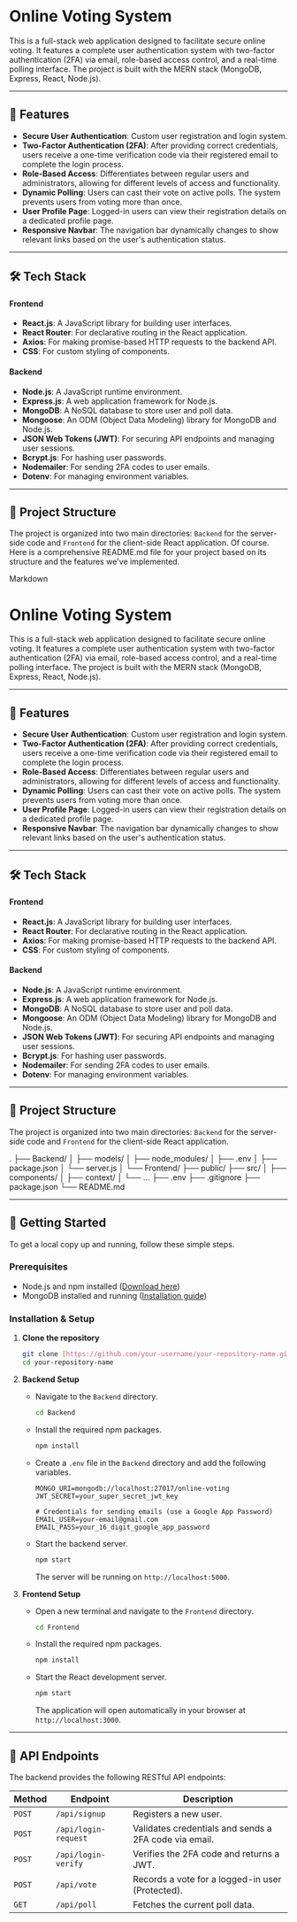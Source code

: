 # Online Voting System

This is a full-stack web application designed to facilitate secure online voting. It features a complete user authentication system with two-factor authentication (2FA) via email, role-based access control, and a real-time polling interface. The project is built with the MERN stack (MongoDB, Express, React, Node.js).

***

## 🚀 Features

* **Secure User Authentication**: Custom user registration and login system.
* **Two-Factor Authentication (2FA)**: After providing correct credentials, users receive a one-time verification code via their registered email to complete the login process.
* **Role-Based Access**: Differentiates between regular users and administrators, allowing for different levels of access and functionality.
* **Dynamic Polling**: Users can cast their vote on active polls. The system prevents users from voting more than once.
* **User Profile Page**: Logged-in users can view their registration details on a dedicated profile page.
* **Responsive Navbar**: The navigation bar dynamically changes to show relevant links based on the user's authentication status.

***

## 🛠️ Tech Stack

#### Frontend
* **React.js**: A JavaScript library for building user interfaces.
* **React Router**: For declarative routing in the React application.
* **Axios**: For making promise-based HTTP requests to the backend API.
* **CSS**: For custom styling of components.

#### Backend
* **Node.js**: A JavaScript runtime environment.
* **Express.js**: A web application framework for Node.js.
* **MongoDB**: A NoSQL database to store user and poll data.
* **Mongoose**: An ODM (Object Data Modeling) library for MongoDB and Node.js.
* **JSON Web Tokens (JWT)**: For securing API endpoints and managing user sessions.
* **Bcrypt.js**: For hashing user passwords.
* **Nodemailer**: For sending 2FA codes to user emails.
* **Dotenv**: For managing environment variables.

***

## 📂 Project Structure

The project is organized into two main directories: `Backend` for the server-side code and `Frontend` for the client-side React application.
Of course. Here is a comprehensive README.md file for your project based on its structure and the features we've implemented.

Markdown

# Online Voting System

This is a full-stack web application designed to facilitate secure online voting. It features a complete user authentication system with two-factor authentication (2FA) via email, role-based access control, and a real-time polling interface. The project is built with the MERN stack (MongoDB, Express, React, Node.js).

***

## 🚀 Features

* **Secure User Authentication**: Custom user registration and login system.
* **Two-Factor Authentication (2FA)**: After providing correct credentials, users receive a one-time verification code via their registered email to complete the login process.
* **Role-Based Access**: Differentiates between regular users and administrators, allowing for different levels of access and functionality.
* **Dynamic Polling**: Users can cast their vote on active polls. The system prevents users from voting more than once.
* **User Profile Page**: Logged-in users can view their registration details on a dedicated profile page.
* **Responsive Navbar**: The navigation bar dynamically changes to show relevant links based on the user's authentication status.

***

## 🛠️ Tech Stack

#### Frontend
* **React.js**: A JavaScript library for building user interfaces.
* **React Router**: For declarative routing in the React application.
* **Axios**: For making promise-based HTTP requests to the backend API.
* **CSS**: For custom styling of components.

#### Backend
* **Node.js**: A JavaScript runtime environment.
* **Express.js**: A web application framework for Node.js.
* **MongoDB**: A NoSQL database to store user and poll data.
* **Mongoose**: An ODM (Object Data Modeling) library for MongoDB and Node.js.
* **JSON Web Tokens (JWT)**: For securing API endpoints and managing user sessions.
* **Bcrypt.js**: For hashing user passwords.
* **Nodemailer**: For sending 2FA codes to user emails.
* **Dotenv**: For managing environment variables.

***

## 📂 Project Structure

The project is organized into two main directories: `Backend` for the server-side code and `Frontend` for the client-side React application.

.
├── Backend/
│   ├── models/
│   ├── node_modules/
│   ├── .env
│   ├── package.json
│   └── server.js
│
└── Frontend/
├── public/
├── src/
│   ├── components/
│   ├── context/
│   └── ...
├── .env
├── .gitignore
├── package.json
└── README.md

***

## 🏁 Getting Started

To get a local copy up and running, follow these simple steps.

### Prerequisites

* Node.js and npm installed ([Download here](https://nodejs.org/en/))
* MongoDB installed and running ([Installation guide](https://docs.mongodb.com/manual/installation/))

### Installation & Setup

1.  **Clone the repository**
    ```sh
    git clone [https://github.com/your-username/your-repository-name.git](https://github.com/your-username/your-repository-name.git)
    cd your-repository-name
    ```

2.  **Backend Setup**
    * Navigate to the `Backend` directory.
        ```sh
        cd Backend
        ```
    * Install the required npm packages.
        ```sh
        npm install
        ```
    * Create a `.env` file in the `Backend` directory and add the following variables.
        ```env
        MONGO_URI=mongodb://localhost:27017/online-voting
        JWT_SECRET=your_super_secret_jwt_key
        
        # Credentials for sending emails (use a Google App Password)
        EMAIL_USER=your-email@gmail.com
        EMAIL_PASS=your_16_digit_google_app_password
        ```
    * Start the backend server.
        ```sh
        npm start
        ```
        The server will be running on `http://localhost:5000`.

3.  **Frontend Setup**
    * Open a new terminal and navigate to the `Frontend` directory.
        ```sh
        cd Frontend
        ```
    * Install the required npm packages.
        ```sh
        npm install
        ```
    * Start the React development server.
        ```sh
        npm start
        ```
        The application will open automatically in your browser at `http://localhost:3000`.

***

## 🔗 API Endpoints

The backend provides the following RESTful API endpoints:

| Method | Endpoint             | Description                                          |
|--------|----------------------|------------------------------------------------------|
| `POST` | `/api/signup`        | Registers a new user.                                |
| `POST` | `/api/login-request` | Validates credentials and sends a 2FA code via email.|
| `POST` | `/api/login-verify`  | Verifies the 2FA code and returns a JWT.             |
| `POST` | `/api/vote`          | Records a vote for a logged-in user (Protected).     |
| `GET`  | `/api/poll`          | Fetches the current poll data.  
